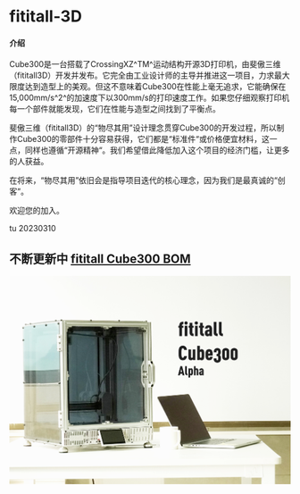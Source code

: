 # fititall-3D

#### 介绍
Cube300是一台搭载了CrossingXZ^TM^运动结构开源3D打印机，由斐傲三维（fititall3D）开发并发布。它完全由工业设计师的主导并推进这一项目，力求最大限度达到造型上的美观。但这不意味着Cube300在性能上毫无追求，它能确保在15,000mm/s^2^的加速度下以300mm/s的打印速度工作。如果您仔细观察打印机每一个部件就能发现，它们在性能与造型之间找到了平衡点。

斐傲三维（fititall3D）的“物尽其用”设计理念贯穿Cube300的开发过程，所以制作Cube300的零部件十分容易获得，它们都是“标准件“或价格便宜材料，这一点，同样也遵循“开源精神“。我们希望借此降低加入这个项目的经济门槛，让更多的人获益。

在将来，“物尽其用”依旧会是指导项目迭代的核心理念，因为我们是最真诚的“创客”。

欢迎您的加入。

tu
20230310


## 不断更新中 [fititall Cube300 BOM](https://docs.qq.com/sheet/DZGFLVmVhellxeEh6?tab=BB08J2)


![输入图片说明](/Cube300/images/Cover.png)

